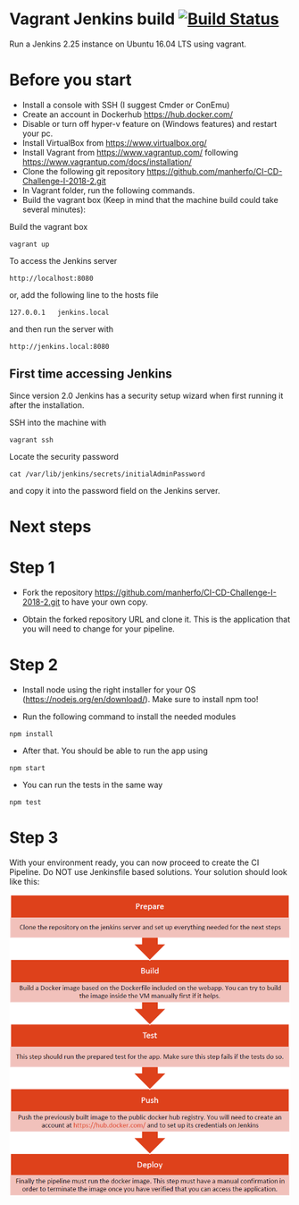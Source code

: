 # Vagrant Jenkins build [![Build Status](https://travis-ci.org/edinc/vagrant-jenkins.svg?branch=master)](https://travis-ci.org/edinc/vagrant-jenkins)

Run a Jenkins 2.25 instance on Ubuntu 16.04 LTS using vagrant.

# Before you start
- Install a console with SSH (I suggest Cmder or ConEmu)
- Create an account in Dockerhub https://hub.docker.com/ 
- Disable or turn off hyper-v feature on (Windows features) and restart your pc.
- Install VirtualBox from https://www.virtualbox.org/ 
- Install Vagrant from https://www.vagrantup.com/ following https://www.vagrantup.com/docs/installation/
- Clone the following git repository https://github.com/manherfo/CI-CD-Challenge-I-2018-2.git
- In Vagrant folder, run the following commands.  
- Build the vagrant box (Keep in mind that the machine build could take several minutes):

Build the vagrant box

```
vagrant up
```

To access the Jenkins server

```
http://localhost:8080
```

or, add the following line to the hosts file

```
127.0.0.1   jenkins.local
```

and then run the server with

```
http://jenkins.local:8080
```

## First time accessing Jenkins
Since version 2.0 Jenkins has a security setup wizard when first running it after the installation.

SSH into the machine with

```
vagrant ssh
```

Locate the security password

```
cat /var/lib/jenkins/secrets/initialAdminPassword
```

and copy it into the password field on the Jenkins server.

# Next steps
# Step 1
- Fork the repository https://github.com/manherfo/CI-CD-Challenge-I-2018-2.git to have your own copy.

- Obtain the forked repository URL and clone it. This is the application that you will need to change for your pipeline.
# Step 2
- Install node using the right installer for your OS (https://nodejs.org/en/download/). Make sure to install npm too!

- Run the following command to install the needed modules

```
npm install
```

- After that. You should be able to run the app using
```
npm start
```

- You can run the tests in the same way
```
npm test
```

# Step 3
With your environment ready, you can now proceed to create the CI Pipeline. Do NOT use Jenkinsfile based solutions. Your solution should look like this:

![Default-aligned image](pipeline.png)
